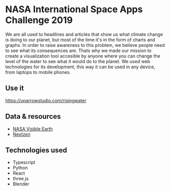 # NASA International Space Apps Challenge 2019

We are all used to headlines and articles that show us what climate change is doing to our planet, but most of the time it's in the form of charts and graphs. In order to raise awareness to this problem, we believe people need to see what its consequences are. Thats why we made our mission to create a visualization tool accesible by anyone where you can change the level of the water to see what it would do to the planet. We used web technologies for its development, this way it can be used in any device, from laptops to mobile phones.

## Use it

https://uparrowstudio.com/risingwater

## Data & resources

- [NASA Visible Earth](https://visibleearth.nasa.gov/)
- [Nextzen](https://www.nextzen.org/)

## Technologies used

- Typescript
- Python
- React
- three.js
- Blender
